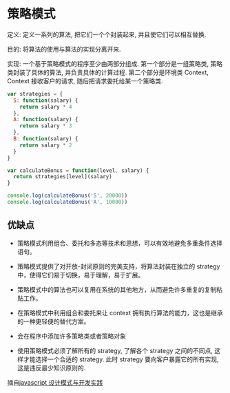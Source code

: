 # 策略模式

定义: 定义一系列的算法, 把它们一个个封装起来, 并且使它们可以相互替换.

目的: 将算法的使用与算法的实现分离开来.

实现: 一个基于策略模式的程序至少由两部分组成. 第一个部分是一组策略类, 策略类封装了具体的算法, 并负责具体的计算过程. 第二个部分是环境类 Context, Context 接收客户的请求, 随后把请求委托给某一个策略类.

```javascript
var strategies = {
  S: function(salary) {
    return salary * 4
  },
  A: function(salary) {
    return salary * 3
  },
  B: function(salary) {
    return salary * 2
  }
}

var calculateBonus = function(level, salary) {
  return strategies[level](salary)
}

console.log(calculateBonus('S', 20000))
console.log(calculateBonus('A', 10000))
```

## 优缺点

- 策略模式利用组合、委托和多态等技术和思想，可以有效地避免多重条件选择语句。
- 策略模式提供了对开放-封闭原则的完美支持，将算法封装在独立的 strategy 中，使得它们易于切换，易于理解，易于扩展。
- 策略模式中的算法也可以复用在系统的其他地方，从而避免许多重复的复制粘贴工作。
- 在策略模式中利用组合和委托来让 context 拥有执行算法的能力，这也是继承的一种更轻便的替代方案。

- 会在程序中添加许多策略类或者策略对象
- 使用策略模式必须了解所有的 strategy, 了解各个 strategy 之间的不同点, 这样才能选择一个合适的 strategy. 此时 strategy 要向客户暴露它的所有实现, 这是违反最少知识原则的.

摘自[javascript 设计模式与开发实践](https://book.douban.com/subject/26382780/)
